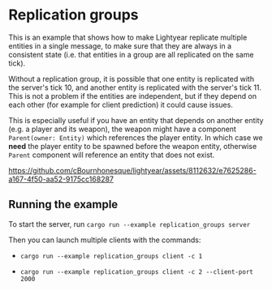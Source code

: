 # Replication groups

This is an example that shows how to make Lightyear replicate multiple entities in a single message,
to make sure that they are always in a consistent state (i.e. that entities in a group are all replicated on the same tick).

Without a replication group, it is possible that one entity is replicated with the server's tick 10, and another entity
is replicated with the server's tick 11. This is not a problem if the entities are independent, but if they depend on each other (for example
for client prediction) it could cause issues.

This is especially useful if you have an entity that depends on another entity (e.g. a player and its weapon),
the weapon might have a component `Parent(owner: Entity)` which references the player entity.
In which case we **need** the player entity to be spawned before the weapon entity, otherwise `Parent` component
will reference an entity that does not exist.


https://github.com/cBournhonesque/lightyear/assets/8112632/e7625286-a167-4f50-aa52-9175cc168287



## Running the example

To start the server, run `cargo run --example replication_groups server`

Then you can launch multiple clients with the commands:

- `cargo run --example replication_groups client -c 1`

- `cargo run --example replication_groups client -c 2 --client-port 2000`

